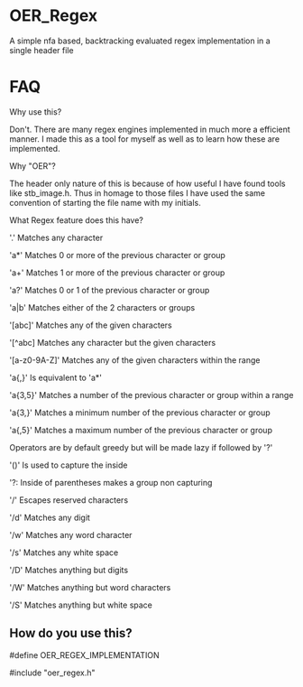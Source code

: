 # OER_Regex
A simple nfa based, backtracking evaluated regex implementation in a single header file

# FAQ
  Why use this?
  
  Don't. There are many regex engines implemented in much more a efficient manner. I made this as a tool for myself as well as to learn how these are implemented.

  Why "OER"?
  
  The header only nature of this is because of how useful I have found tools like stb_image.h. Thus in homage to those files I have used the same convention of starting the file name with my initials.

  What Regex feature does this have?
  
  '.' Matches any character
	
  'a*' Matches 0 or more of the previous character or group
	
  'a+' Matches 1 or more of the previous character or group
	
  'a?' Matches 0 or 1 of the previous character or group
	
  'a|b' Matches either of the 2 characters or groups
	
  '\[abc]' Matches any of the given characters

 '\[^abc] Matches any character but the given characters

 '\[a-z0-9A-Z]' Matches any of the given characters within the range

  'a{,}' Is equivalent to 'a*'

  'a{3,5}' Matches a number of the previous character or group within a range
  
  'a{3,}' Matches a minimum number of the previous character or group

  'a{,5}' Matches a maximum number of the previous character or group

  Operators are by default greedy but will be made lazy if followed by '?'

  '()' Is used to capture the inside

  '?: Inside of parentheses makes a group non capturing

  '/' Escapes reserved characters

  '/d' Matches any digit

  '/w' Matches any word character

  '/s' Matches any white space

  '/D' Matches anything but digits

  '/W' Matches anything but word characters

  '/S' Matches anything but white space
  
  ## How do you use this?
  
  #define OER_REGEX_IMPLEMENTATION
  
  #include "oer_regex.h"
